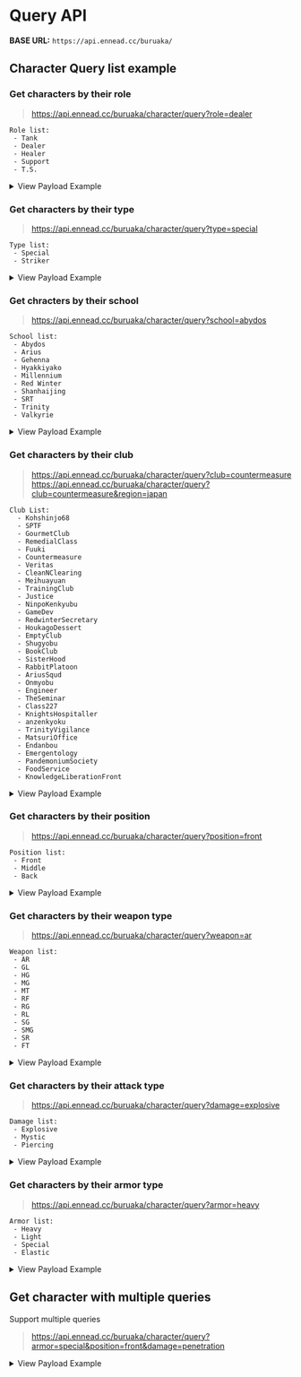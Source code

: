 # Query API

**BASE URL:** `https://api.ennead.cc/buruaka/`

## Character Query list example

### Get characters by their role

> https://api.ennead.cc/buruaka/character/query?role=dealer

    Role list:
     - Tank
     - Dealer
     - Healer
     - Support
     - T.S.

<details>
<summary>View Payload Example</summary>

```json
[
  {
    "id": 10000,
    "name": "Aru"
  },
  {
    "id": 10002,
    "name": "Haruna"
  },
  {
    "id": 10004,
    "name": "Hina"
  },
  {
    "id": 10006,
    "name": "Iori"
  },
  {
    "id": 10007,
    "name": "Maki"
  },
  {
    "id": 10008,
    "name": "Neru"
  },
  {
    "id": 10009,
    "name": "Izumi"
  },
  {
    "id": 10010,
    "name": "Shiroko"
  },
  {
    "id": 10011,
    "name": "Shun"
  },
  {
    "id": 10012,
    "name": "Sumire"
  },
  {
    "id": 10013,
    "name": "Tsurugi"
  },
  {
    "id": 10014,
    "name": "Izuna"
  },
  {
    "id": 10015,
    "name": "Aris"
  },
  {
    "id": 10016,
    "name": "Midori"
  },
  {
    "id": 10017,
    "name": "Cherino"
  },
  {
    "id": 10018,
    "name": "Yuzu"
  },
  {
    "id": 10019,
    "name": "Azusa"
  },
  {
    "id": 10021,
    "name": "Azusa (Swimsuit)"
  },
  {
    "id": 10022,
    "name": "Hina (Swimsuit)"
  },
  {
    "id": 10023,
    "name": "Iori (Swimsuit)"
  },
  {
    "id": 10024,
    "name": "Shiroko (Cycling)"
  },
  {
    "id": 10025,
    "name": "Shun (Small)"
  },
  {
    "id": 10027,
    "name": "Karin (Bunny)"
  },
  {
    "id": 10031,
    "name": "Aru (New Year)"
  },
  {
    "id": 10032,
    "name": "Mutsuki (New Year)"
  },
  {
    "id": 10033,
    "name": "Wakamo"
  },
  {
    "id": 10036,
    "name": "Hinata"
  },
  {
    "id": 10041,
    "name": "Misaki"
  },
  {
    "id": 10043,
    "name": "Wakamo (Swimsuit)"
  },
  {
    "id": 10044,
    "name": "Nonomi (Swimsuit)"
  },
  {
    "id": 10046,
    "name": "Izuna (Swimsuit)"
  },
  {
    "id": 10048,
    "name": "Saori"
  },
  {
    "id": 10049,
    "name": "Kazusa"
  },
  {
    "id": 10051,
    "name": "Utaha (Cheer Squad)"
  },
  {
    "id": 10055,
    "name": "Shigure"
  },
  {
    "id": 10057,
    "name": "Haruna (New Year)"
  },
  {
    "id": 13001,
    "name": "Chise"
  },
  {
    "id": 13002,
    "name": "Akari"
  },
  {
    "id": 13003,
    "name": "Hasumi"
  },
  {
    "id": 13004,
    "name": "Nonomi"
  },
  {
    "id": 13006,
    "name": "Mutsuki"
  },
  {
    "id": 13007,
    "name": "Junko"
  },
  {
    "id": 13008,
    "name": "Serika"
  },
  {
    "id": 13011,
    "name": "Momoi"
  },
  {
    "id": 16001,
    "name": "Asuna"
  },
  {
    "id": 16004,
    "name": "Pina"
  },
  {
    "id": 16005,
    "name": "Tsurugi (Swimsuit)"
  },
  {
    "id": 16008,
    "name": "Fubuki"
  },
  {
    "id": 16009,
    "name": "Michiru"
  },
  {
    "id": 16010,
    "name": "Hibiki (Cheer Squad)"
  },
  {
    "id": 16011,
    "name": "Hasumi (Track)"
  },
  {
    "id": 16012,
    "name": "Junko (New Year)"
  },
  {
    "id": 20000,
    "name": "Hibiki"
  },
  {
    "id": 20001,
    "name": "Karin"
  },
  {
    "id": 20002,
    "name": "Saya"
  },
  {
    "id": 20003,
    "name": "Mashiro"
  },
  {
    "id": 20004,
    "name": "Mashiro (Swimsuit)"
  },
  {
    "id": 20006,
    "name": "Saya (Casual)"
  },
  {
    "id": 20013,
    "name": "Chihiro"
  },
  {
    "id": 20014,
    "name": "Saki"
  },
  {
    "id": 20018,
    "name": "Moe"
  },
  {
    "id": 20019,
    "name": "Akane (Bunny)"
  },
  {
    "id": 23004,
    "name": "Utaha"
  },
  {
    "id": 26005,
    "name": "Yoshimi"
  }
]
```
</details>

### Get characters by their type
> https://api.ennead.cc/buruaka/character/query?type=special

    Type list:
     - Special
     - Striker

<details>
<summary>View Payload Example</summary>

```json
[
  {
    "id": 20000,
    "name": "Hibiki"
  },
  {
    "id": 20001,
    "name": "Karin"
  },
  {
    "id": 20002,
    "name": "Saya"
  },
  {
    "id": 20003,
    "name": "Mashiro"
  },
  {
    "id": 20004,
    "name": "Mashiro (Swimsuit)"
  },
  {
    "id": 20005,
    "name": "Hifumi (Swimsuit)"
  },
  {
    "id": 20006,
    "name": "Saya (Casual)"
  },
  {
    "id": 20007,
    "name": "Hatsune Miku"
  },
  {
    "id": 20008,
    "name": "Ako"
  },
  {
    "id": 20009,
    "name": "Cherino (Hot Spring)"
  },
  {
    "id": 20010,
    "name": "Nodoka (Hot Spring)"
  },
  {
    "id": 20011,
    "name": "Serika (New Year)"
  },
  {
    "id": 20012,
    "name": "Sena"
  },
  {
    "id": 20013,
    "name": "Chihiro"
  },
  {
    "id": 20014,
    "name": "Saki"
  },
  {
    "id": 20015,
    "name": "Kaede"
  },
  {
    "id": 20016,
    "name": "Iroha"
  },
  {
    "id": 20017,
    "name": "Hiyori"
  },
  {
    "id": 20018,
    "name": "Moe"
  },
  {
    "id": 20019,
    "name": "Akane (Bunny)"
  },
  {
    "id": 20020,
    "name": "Himari"
  },
  {
    "id": 20021,
    "name": "Hanae (Christmas)"
  },
  {
    "id": 20022,
    "name": "Fuuka (New Year)"
  },
  {
    "id": 23000,
    "name": "Airi"
  },
  {
    "id": 23001,
    "name": "Fuuka"
  },
  {
    "id": 23002,
    "name": "Hanae"
  },
  {
    "id": 23003,
    "name": "Hare"
  },
  {
    "id": 23004,
    "name": "Utaha"
  },
  {
    "id": 23005,
    "name": "Ayane"
  },
  {
    "id": 23006,
    "name": "Shizuko"
  },
  {
    "id": 23007,
    "name": "Hanako"
  },
  {
    "id": 23008,
    "name": "Mari"
  },
  {
    "id": 26000,
    "name": "Chinatsu"
  },
  {
    "id": 26001,
    "name": "Kotama"
  },
  {
    "id": 26002,
    "name": "Juri"
  },
  {
    "id": 26003,
    "name": "Serina"
  },
  {
    "id": 26004,
    "name": "Shimiko"
  },
  {
    "id": 26005,
    "name": "Yoshimi"
  },
  {
    "id": 26006,
    "name": "Nodoka"
  },
  {
    "id": 26007,
    "name": "Ayane (Swimsuit)"
  },
  {
    "id": 26008,
    "name": "Shizuko (Swimsuit)"
  }
]
```
</details>

### Get chracters by their school
> https://api.ennead.cc/buruaka/character/query?school=abydos

    School list:
     - Abydos
     - Arius
     - Gehenna
     - Hyakkiyako
     - Millennium
     - Red Winter
     - Shanhaijing
     - SRT
     - Trinity
     - Valkyrie

<details>
<summary>View Payload Example</summary>

```json
[
  {
    "id": 10005,
    "name": "Hoshino"
  },
  {
    "id": 10010,
    "name": "Shiroko"
  },
  {
    "id": 10024,
    "name": "Shiroko (Cycling)"
  },
  {
    "id": 10044,
    "name": "Nonomi (Swimsuit)"
  },
  {
    "id": 10045,
    "name": "Hoshino (Swimsuit)"
  },
  {
    "id": 13004,
    "name": "Nonomi"
  },
  {
    "id": 13008,
    "name": "Serika"
  },
  {
    "id": 20011,
    "name": "Serika (New Year)"
  },
  {
    "id": 23005,
    "name": "Ayane"
  },
  {
    "id": 26007,
    "name": "Ayane (Swimsuit)"
  }
]
```
</details>

### Get characters by their club
> https://api.ennead.cc/buruaka/character/query?club=countermeasure
> https://api.ennead.cc/buruaka/character/query?club=countermeasure&region=japan

    Club List:
      - Kohshinjo68
      - SPTF
      - GourmetClub
      - RemedialClass
      - Fuuki
      - Countermeasure
      - Veritas
      - CleanNClearing
      - Meihuayuan
      - TrainingClub
      - Justice
      - NinpoKenkyubu
      - GameDev
      - RedwinterSecretary
      - HoukagoDessert
      - EmptyClub
      - Shugyobu
      - BookClub
      - SisterHood
      - RabbitPlatoon
      - AriusSqud
      - Onmyobu
      - Engineer
      - TheSeminar
      - Class227
      - KnightsHospitaller
      - anzenkyoku
      - TrinityVigilance
      - MatsuriOffice
      - Endanbou
      - Emergentology
      - PandemoniumSociety
      - FoodService
      - KnowledgeLiberationFront

<details>
<summary>View Payload Example</summary>

```json
[
  {
    "id": 10005,
    "name": "Hoshino"
  },
  {
    "id": 10010,
    "name": "Shiroko"
  },
  {
    "id": 10024,
    "name": "Shiroko (Cycling)"
  },
  {
    "id": 10044,
    "name": "Nonomi (Swimsuit)"
  },
  {
    "id": 10045,
    "name": "Hoshino (Swimsuit)"
  },
  {
    "id": 13004,
    "name": "Nonomi"
  },
  {
    "id": 13008,
    "name": "Serika"
  },
  {
    "id": 20011,
    "name": "Serika (New Year)"
  },
  {
    "id": 23005,
    "name": "Ayane"
  },
  {
    "id": 26007,
    "name": "Ayane (Swimsuit)"
  }
]
```
</details>

### Get characters by their position
> https://api.ennead.cc/buruaka/character/query?position=front

    Position list:
     - Front
     - Middle
     - Back

<details>
<summary>View Payload Example</summary>

```json
[
  {
    "id": 10001,
    "name": "Eimi"
  },
  {
    "id": 10005,
    "name": "Hoshino"
  },
  {
    "id": 10008,
    "name": "Neru"
  },
  {
    "id": 10012,
    "name": "Sumire"
  },
  {
    "id": 10013,
    "name": "Tsurugi"
  },
  {
    "id": 10014,
    "name": "Izuna"
  },
  {
    "id": 10026,
    "name": "Neru (Bunny)"
  },
  {
    "id": 10029,
    "name": "Natsu"
  },
  {
    "id": 10037,
    "name": "Marina"
  },
  {
    "id": 10038,
    "name": "Miyako"
  },
  {
    "id": 10040,
    "name": "Tsukuyo"
  },
  {
    "id": 10042,
    "name": "Atsuko"
  },
  {
    "id": 10045,
    "name": "Hoshino (Swimsuit)"
  },
  {
    "id": 10046,
    "name": "Izuna (Swimsuit)"
  },
  {
    "id": 10051,
    "name": "Utaha (Cheer Squad)"
  },
  {
    "id": 10053,
    "name": "Yuuka (Track)"
  },
  {
    "id": 10058,
    "name": "Mine"
  },
  {
    "id": 13009,
    "name": "Tsubaki"
  },
  {
    "id": 13010,
    "name": "Yuuka"
  },
  {
    "id": 16000,
    "name": "Haruka"
  },
  {
    "id": 16005,
    "name": "Tsurugi (Swimsuit)"
  },
  {
    "id": 16009,
    "name": "Michiru"
  }
]
```
</details>

### Get characters by their weapon type
> https://api.ennead.cc/buruaka/character/query?weapon=ar

    Weapon list:
     - AR
     - GL
     - HG
     - MG
     - MT
     - RF
     - RG
     - RL
     - SG
     - SMG
     - SR
     - FT

<details>
<summary>View Payload Example</summary>

```json
[
  {
    "id": 10003,
    "name": "Hifumi"
  },
  {
    "id": 10010,
    "name": "Shiroko"
  },
  {
    "id": 10019,
    "name": "Azusa"
  },
  {
    "id": 10021,
    "name": "Azusa (Swimsuit)"
  },
  {
    "id": 10024,
    "name": "Shiroko (Cycling)"
  },
  {
    "id": 10028,
    "name": "Asuna (Bunny)"
  },
  {
    "id": 10048,
    "name": "Saori"
  },
  {
    "id": 10050,
    "name": "Kokona"
  },
  {
    "id": 10056,
    "name": "Serina (Christmas)"
  },
  {
    "id": 13002,
    "name": "Akari"
  },
  {
    "id": 13007,
    "name": "Junko"
  },
  {
    "id": 13008,
    "name": "Serika"
  },
  {
    "id": 13011,
    "name": "Momoi"
  },
  {
    "id": 16001,
    "name": "Asuna"
  },
  {
    "id": 16003,
    "name": "Suzumi"
  },
  {
    "id": 16012,
    "name": "Junko (New Year)"
  },
  {
    "id": 20005,
    "name": "Hifumi (Swimsuit)"
  },
  {
    "id": 20011,
    "name": "Serika (New Year)"
  },
  {
    "id": 20013,
    "name": "Chihiro"
  },
  {
    "id": 20021,
    "name": "Hanae (Christmas)"
  },
  {
    "id": 23002,
    "name": "Hanae"
  },
  {
    "id": 23003,
    "name": "Hare"
  },
  {
    "id": 23007,
    "name": "Hanako"
  },
  {
    "id": 26003,
    "name": "Serina"
  },
  {
    "id": 26004,
    "name": "Shimiko"
  },
  {
    "id": 26005,
    "name": "Yoshimi"
  }
]
```
</details>

### Get characters by their attack type
> https://api.ennead.cc/buruaka/character/query?damage=explosive

    Damage list:
     - Explosive
     - Mystic
     - Piercing

<details>
<summary>View Payload Example</summary>

```json
[
  {
    "id": 10000,
    "name": "Aru"
  },
  {
    "id": 10001,
    "name": "Eimi"
  },
  {
    "id": 10004,
    "name": "Hina"
  },
  {
    "id": 10009,
    "name": "Izumi"
  },
  {
    "id": 10010,
    "name": "Shiroko"
  },
  {
    "id": 10011,
    "name": "Shun"
  },
  {
    "id": 10019,
    "name": "Azusa"
  },
  {
    "id": 10020,
    "name": "Koharu"
  },
  {
    "id": 10022,
    "name": "Hina (Swimsuit)"
  },
  {
    "id": 10023,
    "name": "Iori (Swimsuit)"
  },
  {
    "id": 10025,
    "name": "Shun (Small)"
  },
  {
    "id": 10026,
    "name": "Neru (Bunny)"
  },
  {
    "id": 10035,
    "name": "Ui"
  },
  {
    "id": 10041,
    "name": "Misaki"
  },
  {
    "id": 10042,
    "name": "Atsuko"
  },
  {
    "id": 10044,
    "name": "Nonomi (Swimsuit)"
  },
  {
    "id": 10045,
    "name": "Hoshino (Swimsuit)"
  },
  {
    "id": 10048,
    "name": "Saori"
  },
  {
    "id": 10055,
    "name": "Shigure"
  },
  {
    "id": 10057,
    "name": "Haruna (New Year)"
  },
  {
    "id": 10058,
    "name": "Mine"
  },
  {
    "id": 13002,
    "name": "Akari"
  },
  {
    "id": 13005,
    "name": "Kayoko"
  },
  {
    "id": 13006,
    "name": "Mutsuki"
  },
  {
    "id": 13008,
    "name": "Serika"
  },
  {
    "id": 13010,
    "name": "Yuuka"
  },
  {
    "id": 13012,
    "name": "Kirino"
  },
  {
    "id": 16000,
    "name": "Haruka"
  },
  {
    "id": 16003,
    "name": "Suzumi"
  },
  {
    "id": 16006,
    "name": "Izumi (Swimsuit)"
  },
  {
    "id": 16010,
    "name": "Hibiki (Cheer Squad)"
  },
  {
    "id": 20000,
    "name": "Hibiki"
  },
  {
    "id": 20002,
    "name": "Saya"
  },
  {
    "id": 20003,
    "name": "Mashiro"
  },
  {
    "id": 20007,
    "name": "Hatsune Miku"
  },
  {
    "id": 20009,
    "name": "Cherino (Hot Spring)"
  },
  {
    "id": 20010,
    "name": "Nodoka (Hot Spring)"
  },
  {
    "id": 20015,
    "name": "Kaede"
  },
  {
    "id": 20017,
    "name": "Hiyori"
  },
  {
    "id": 23000,
    "name": "Airi"
  },
  {
    "id": 23001,
    "name": "Fuuka"
  },
  {
    "id": 23002,
    "name": "Hanae"
  },
  {
    "id": 23003,
    "name": "Hare"
  },
  {
    "id": 26001,
    "name": "Kotama"
  },
  {
    "id": 26002,
    "name": "Juri"
  },
  {
    "id": 26004,
    "name": "Shimiko"
  },
  {
    "id": 26006,
    "name": "Nodoka"
  }
]
```
</details>

### Get characters by their armor type
> https://api.ennead.cc/buruaka/character/query?armor=heavy

    Armor list:
     - Heavy
     - Light
     - Special
     - Elastic

<details>
<summary>View Payload Example</summary>

```json
[
  {
    "id": 10002,
    "name": "Haruna"
  },
  {
    "id": 10004,
    "name": "Hina"
  },
  {
    "id": 10005,
    "name": "Hoshino"
  },
  {
    "id": 10006,
    "name": "Iori"
  },
  {
    "id": 10013,
    "name": "Tsurugi"
  },
  {
    "id": 10019,
    "name": "Azusa"
  },
  {
    "id": 10020,
    "name": "Koharu"
  },
  {
    "id": 10022,
    "name": "Hina (Swimsuit)"
  },
  {
    "id": 10024,
    "name": "Shiroko (Cycling)"
  },
  {
    "id": 10026,
    "name": "Neru (Bunny)"
  },
  {
    "id": 10027,
    "name": "Karin (Bunny)"
  },
  {
    "id": 10029,
    "name": "Natsu"
  },
  {
    "id": 10032,
    "name": "Mutsuki (New Year)"
  },
  {
    "id": 10036,
    "name": "Hinata"
  },
  {
    "id": 10038,
    "name": "Miyako"
  },
  {
    "id": 10043,
    "name": "Wakamo (Swimsuit)"
  },
  {
    "id": 10049,
    "name": "Kazusa"
  },
  {
    "id": 10055,
    "name": "Shigure"
  },
  {
    "id": 13001,
    "name": "Chise"
  },
  {
    "id": 13002,
    "name": "Akari"
  },
  {
    "id": 13003,
    "name": "Hasumi"
  },
  {
    "id": 13005,
    "name": "Kayoko"
  },
  {
    "id": 13010,
    "name": "Yuuka"
  },
  {
    "id": 16003,
    "name": "Suzumi"
  },
  {
    "id": 16008,
    "name": "Fubuki"
  },
  {
    "id": 16012,
    "name": "Junko (New Year)"
  },
  {
    "id": 20000,
    "name": "Hibiki"
  },
  {
    "id": 20001,
    "name": "Karin"
  },
  {
    "id": 20003,
    "name": "Mashiro"
  },
  {
    "id": 20005,
    "name": "Hifumi (Swimsuit)"
  },
  {
    "id": 20008,
    "name": "Ako"
  },
  {
    "id": 20009,
    "name": "Cherino (Hot Spring)"
  },
  {
    "id": 20013,
    "name": "Chihiro"
  },
  {
    "id": 20016,
    "name": "Iroha"
  },
  {
    "id": 20019,
    "name": "Akane (Bunny)"
  },
  {
    "id": 23001,
    "name": "Fuuka"
  },
  {
    "id": 23002,
    "name": "Hanae"
  },
  {
    "id": 23004,
    "name": "Utaha"
  },
  {
    "id": 26005,
    "name": "Yoshimi"
  },
  {
    "id": 26006,
    "name": "Nodoka"
  },
  {
    "id": 26008,
    "name": "Shizuko (Swimsuit)"
  }
]
```
</details>

## Get character with multiple queries
Support multiple queries

> https://api.ennead.cc/buruaka/character/query?armor=special&position=front&damage=penetration

<details>
<summary>View Payload Example</summary>

```json
[
  {
    "id": 10012,
    "name": "Sumire"
  },
  {
    "id": 10042,
    "name": "Atsuko"
  },
  {
    "id": 10045,
    "name": "Hoshino (Swimsuit)"
  },
  {
    "id": 10046,
    "name": "Izuna (Swimsuit)"
  },
  {
    "id": 10051,
    "name": "Utaha (Cheer Squad)"
  },
  {
    "id": 10053,
    "name": "Yuuka (Track)"
  },
  {
    "id": 13009,
    "name": "Tsubaki"
  },
  {
    "id": 16005,
    "name": "Tsurugi (Swimsuit)"
  }
]
```
</details>
